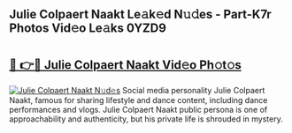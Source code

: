 ## Julie Colpaert Naakt Le𝚊k𝚎d N𝚞𝚍es - Part-K7r Photos Vid𝚎o Le𝚊ks 0YZD9

# <h2><a href="http://fb5tf0d.evod.top/?m=Julie+Colpaert+Naakt">🔗 👉🔴 Julie Colpaert Naakt Vid𝚎o Ph𝚘t𝚘s</a></h2>

[![Julie Colpaert Naakt N𝚞d𝚎s](https://i.imgur.com/8V9OHl7.gif)](http://fb5tf0d.evod.top/?m=Julie+Colpaert+Naakt)
Social media personality Julie Colpaert Naakt, famous for sharing lifestyle and dance content, including dance performances and vlogs. Julie Colpaert Naakt public persona is one of approachability and authenticity, but his private life is shrouded in mystery. 
